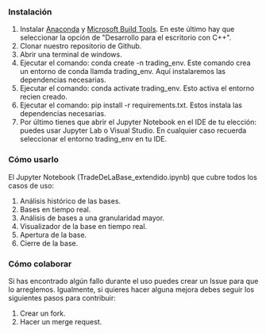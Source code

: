 ### Instalación

1) Instalar [Anaconda](https://www.anaconda.com/download) y [Microsoft Build Tools](https://www.microsoft.com/es-es/download/details.aspx?id=48159). En este último hay que seleccionar la opción de "Desarrollo para el escritorio con C++".
2) Clonar nuestro repositorio de Github.
3) Abrir una terminal de windows.
4) Ejecutar el comando: conda create -n trading_env. Este comando crea un entorno de conda llamda trading_env. Aquí instalaremos las dependencias necesarias.
5) Ejecutar el comando: conda activate trading_env. Esto activa el entorno recien creado.
6) Ejecutar el comando: pip install -r requirements.txt. Estos instala las dependencias necesarias.
7) Por último tienes que abrir el Jupyter Notebook en el IDE de tu elección: puedes usar Jupyter Lab o Visual Studio. En cualquier caso recuerda seleccionar el entorno trading_env en tu IDE.

### Cómo usarlo
El Jupyter Notebook (TradeDeLaBase_extendido.ipynb) que cubre todos los casos de uso:
1) Análisis histórico de las bases.
2) Bases en tiempo real.
3) Análisis de bases a una granularidad mayor.
4) Visualizador de la base en tiempo real.
5) Apertura de la base.
6) Cierre de la base.

### Cómo colaborar
Si has encontrado algún fallo durante el uso puedes crear un Issue para que lo arreglemos. Igualmente, si quieres hacer alguna mejora debes seguir los siguientes pasos para contribuir:
1) Crear un fork.
2) Hacer un merge request.